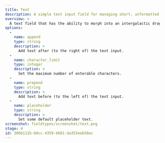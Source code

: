 ```yaml
---
title: Text
description: A simple text input field for managing short, unformatted text.
overview: >
  A text field that has the ability to morph into an intergalactic dragon and devour entire planets! Just kidding. You just type stuff into the box.
options:
  -
    name: append
    type: string
    description: >
      Add text after (to the right of) the text input.
  -
    name: character_limit
    type: integer
    description: >
      Set the maximum number of enterable characters.
  -
    name: prepend
    type: string
    description: >
      Add text before (to the left of) the text input.
  -
    name: placeholder
    type: string
    description: >
      Set some default placeholder text.
screenshot: fieldtypes/screenshot/text.png
stage: 4
id: 306b112b-b0cc-4359-b681-da353eeb50ac
---
```


